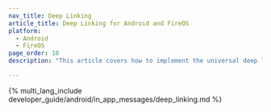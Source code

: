 ```yaml
---
nav_title: Deep Linking
article_title: Deep Linking for Android and FireOS
platform: 
  - Android
  - FireOS
page_order: 10
description: "This article covers how to implement the universal deep linking delegate for your Android or FireOS app, as well as examples on how to deep link to app settings."

---
```


{% multi_lang_include developer_guide/android/in_app_messages/deep_linking.md %}
